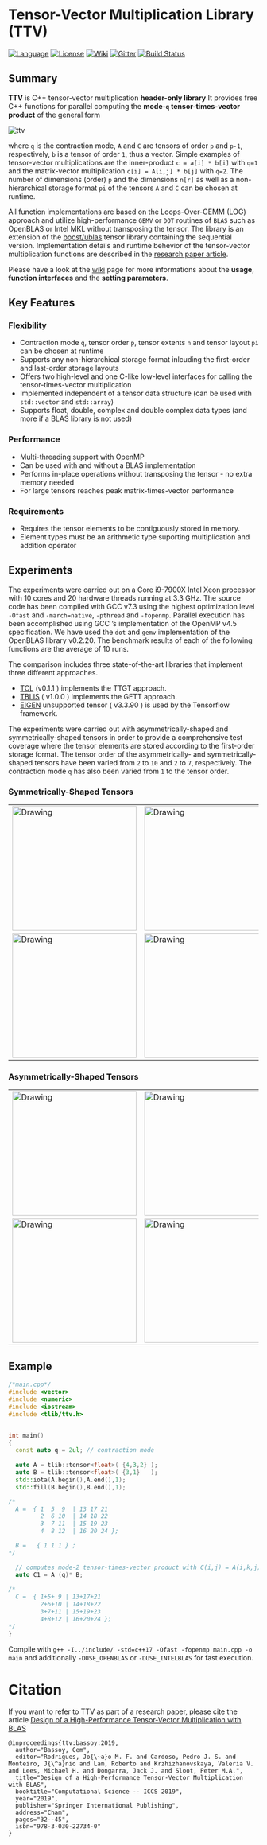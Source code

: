 Tensor-Vector Multiplication Library (TTV)
=====
[![Language](https://img.shields.io/badge/C%2B%2B-17-blue.svg)](https://en.wikipedia.org/wiki/C%2B%2B#Standardization)
[![License](https://img.shields.io/badge/license-GPL-blue.svg)](https://github.com/bassoy/ttv/blob/master/LICENSE)
[![Wiki](https://img.shields.io/badge/ttv-wiki-blue.svg)](https://github.com/bassoy/ttv/wiki)
[![Gitter](https://img.shields.io/badge/ttv-chat%20on%20gitter-4eb899.svg)](https://gitter.im/bassoy)
[![Build Status](https://travis-ci.org/bassoy/ttv.svg?branch=master)](https://travis-ci.org/bassoy/ttv)

## Summary
**TTV** is C++ tensor-vector multiplication **header-only library**
It provides free C++ functions for parallel computing the **mode-`q` tensor-times-vector product** of the general form

![ttv](https://github.com/bassoy/ttv/blob/master/misc/equation.png)

where `q` is the contraction mode, `A` and `C` are tensors of order `p` and `p-1`, respectively, `b` is a tensor of order `1`, thus a vector.
Simple examples of tensor-vector multiplications are the inner-product `c = a[i] * b[i]` with `q=1` and the matrix-vector multiplication `c[i] = A[i,j] * b[j]` with `q=2`.
The number of dimensions (order) `p` and the dimensions `n[r]` as well as a non-hierarchical storage format `pi` of the tensors `A` and `C` can be chosen at runtime.

All function implementations are based on the Loops-Over-GEMM (LOG) approach and utilize high-performance `GEMV` or `DOT` routines of `BLAS` such as OpenBLAS or Intel MKL without transposing the tensor.
The library is an extension of the [boost/ublas](https://github.com/boostorg/ublas) tensor library containing the sequential version. Implementation details and runtime behevior of the tensor-vector multiplication functions are described in the [research paper article](https://link.springer.com/chapter/10.1007/978-3-030-22734-0_3).

Please have a look at the [wiki](https://github.com/bassoy/ttv/wiki) page for more informations about the **usage**, **function interfaces** and the **setting parameters**.

## Key Features

### Flexibility
* Contraction mode `q`, tensor order `p`, tensor extents `n` and tensor layout `pi` can be chosen at runtime
* Supports any non-hierarchical storage format inlcuding the first-order and last-order storage layouts
* Offers two high-level and one C-like low-level interfaces for calling the tensor-times-vector multiplication
* Implemented independent of a tensor data structure (can be used with `std::vector` and `std::array`)
* Supports float, double, complex and double complex data types (and more if a BLAS library is not used)

### Performance
* Multi-threading support with OpenMP
* Can be used with and without a BLAS implementation
* Performs in-place operations without transposing the tensor - no extra memory needed
* For large tensors reaches peak matrix-times-vector performance

### Requirements
* Requires the tensor elements to be contiguously stored in memory.
* Element types must be an arithmetic type suporting multiplication and addition operator

## Experiments

The experiments were carried out on a Core i9-7900X Intel Xeon processor with 10 cores and 20 hardware threads running at 3.3 GHz.
The source code has been compiled with GCC v7.3 using the highest optimization level `-Ofast` and `-march=native`, `-pthread` and `-fopenmp`. 
Parallel execution has been accomplished using GCC ’s implementation of the OpenMP v4.5 specification. 
We have used the `dot` and `gemv` implementation of the OpenBLAS library v0.2.20. 
The benchmark results of each of the following functions are the average of 10 runs.

The comparison includes three state-of-the-art libraries that implement three different approaches. 
* [TCL](https://github.com/springer13/tcl) (v0.1.1 ) implements the TTGT approach. 
* [TBLIS](https://github.com/devinamatthews/tblis) ( v1.0.0 ) implements the GETT approach.
* [EIGEN](https://bitbucket.org/eigen/eigen/src/default/) unsupported tensor ( v3.3.90 ) is used by the Tensorflow framework.

The experiments were carried out with asymmetrically-shaped and symmetrically-shaped tensors in order to provide a comprehensive test coverage where
the tensor elements are stored according to the first-order storage format.
The tensor order of the asymmetrically- and symmetrically-shaped tensors have been varied from `2` to `10` and `2` to `7`, respectively.
The contraction mode `q` has also been varied from `1` to the tensor order.

### Symmetrically-Shaped Tensors
<table>
<tr>
<td><img src="https://github.com/bassoy/ttv/blob/master/misc/symmetric_throughput_single_precision.png" alt="Drawing" style="width: 250px;"/> </td>
<td><img src="https://github.com/bassoy/ttv/blob/master/misc/symmetric_speedup_single_precision.png" alt="Drawing" style="width: 250px;"/> </td>
</tr>
<tr> 
<td> <img src="https://github.com/bassoy/ttv/blob/master/misc/symmetric_throughput_double_precision.png" alt="Drawing" style="width: 250px;"/> </td>
<td> <img src="https://github.com/bassoy/ttv/blob/master/misc/symmetric_speedup_double_precision.png" alt="Drawing" style="width: 250px;"/> </td>
</tr>
</table>

### Asymmetrically-Shaped Tensors
<table>
<tr>
<td><img src="https://github.com/bassoy/ttv/blob/master/misc/nonsymmetric_throughput_single_precision.png" alt="Drawing" style="width: 250px;"/> </td>
<td><img src="https://github.com/bassoy/ttv/blob/master/misc/nonsymmetric_speedup_single_precision.png" alt="Drawing" style="width: 250px;"/> </td>
</tr>
<tr> 
<td> <img src="https://github.com/bassoy/ttv/blob/master/misc/nonsymmetric_throughput_double_precision.png" alt="Drawing" style="width: 250px;"/> </td>
<td> <img src="https://github.com/bassoy/ttv/blob/master/misc/nonsymmetric_speedup_double_precision.png" alt="Drawing" style="width: 250px;"/> </td>
</tr>
</table>



## Example 
```cpp
/*main.cpp*/
#include <vector>
#include <numeric>
#include <iostream>
#include <tlib/ttv.h>


int main()
{
  const auto q = 2ul; // contraction mode
  
  auto A = tlib::tensor<float>( {4,3,2} ); 
  auto B = tlib::tensor<float>( {3,1}   );
  std::iota(A.begin(),A.end(),1);
  std::fill(B.begin(),B.end(),1);

/*
  A =  { 1  5  9  | 13 17 21
         2  6 10  | 14 18 22
         3  7 11  | 15 19 23
         4  8 12  | 16 20 24 };

  B =   { 1 1 1 } ;
*/

  // computes mode-2 tensor-times-vector product with C(i,j) = A(i,k,j) * B(k)
  auto C1 = A (q)* B; 
  
/*
  C =  { 1+5+ 9 | 13+17+21
         2+6+10 | 14+18+22
         3+7+11 | 15+19+23
         4+8+12 | 16+20+24 };
*/
}
```
Compile with `g++ -I../include/ -std=c++17 -Ofast -fopenmp main.cpp -o main` and additionally `-DUSE_OPENBLAS` or `-DUSE_INTELBLAS`  for fast execution.

# Citation

If you want to refer to TTV as part of a research paper, please cite the article [Design of a High-Performance Tensor-Vector Multiplication with BLAS](https://link.springer.com/chapter/10.1007/978-3-030-22734-0_3)

```
@inproceedings{ttv:bassoy:2019,
  author="Bassoy, Cem",
  editor="Rodrigues, Jo{\~a}o M. F. and Cardoso, Pedro J. S. and Monteiro, J{\^a}nio and Lam, Roberto and Krzhizhanovskaya, Valeria V. and Lees, Michael H. and Dongarra, Jack J. and Sloot, Peter M.A.",
  title="Design of a High-Performance Tensor-Vector Multiplication with BLAS",
  booktitle="Computational Science -- ICCS 2019",
  year="2019",
  publisher="Springer International Publishing",
  address="Cham",
  pages="32--45",
  isbn="978-3-030-22734-0"
}
``` 


